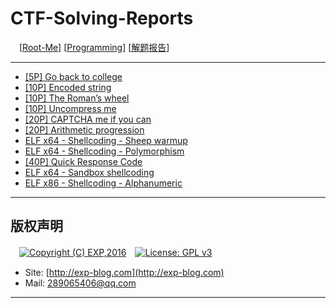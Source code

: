 # CTF-Solving-Reports
　[[Root-Me](https://www.root-me.org/)] [[Programming](https://www.root-me.org/en/Challenges/Programming/)] [[解题报告](http://exp-blog.com/2019/01/02/pid-2597/8/)]

------

- [\[5P\] Go back to college](https://github.com/lyy289065406/CTF-Solving-Reports/tree/master/rootme/Programming/%5B01%5D%20%5B5P%5D%20Go%20back%20to%20college)
- [\[10P\] Encoded string](https://github.com/lyy289065406/CTF-Solving-Reports/tree/master/rootme/Programming/%5B02%5D%20%5B10P%5D%20Encoded%20string)
- [\[10P\] The Roman’s wheel](https://github.com/lyy289065406/CTF-Solving-Reports/tree/master/rootme/Programming/%5B03%5D%20%5B10P%5D%20The%20Roman%E2%80%99s%20wheel)
- [\[10P\] Uncompress me](https://github.com/lyy289065406/CTF-Solving-Reports/tree/master/rootme/Programming/%5B04%5D%20%5B10P%5D%20Uncompress%20me)
- [\[20P\] CAPTCHA me if you can](https://github.com/lyy289065406/CTF-Solving-Reports/tree/master/rootme/Programming/%5B05%5D%20%5B20P%5D%20CAPTCHA%20me%20if%20you%20can)
- [\[20P\] Arithmetic progression](https://github.com/lyy289065406/CTF-Solving-Reports/tree/master/rootme/Programming/%5B06%5D%20%5B20P%5D%20Arithmetic%20progression)
- [ELF x64 - Shellcoding - Sheep warmup](#)
- [ELF x64 - Shellcoding - Polymorphism](#)
- [\[40P\] Quick Response Code](https://github.com/lyy289065406/CTF-Solving-Reports/tree/master/rootme/Programming/%5B09%5D%20%5B40P%5D%20Quick%20Response%20Code)
- [ELF x64 - Sandbox shellcoding](#)
- [ELF x86 - Shellcoding - Alphanumeric](#)

------

## 版权声明

　[![Copyright (C) EXP,2016](https://img.shields.io/badge/Copyright%20(C)-EXP%202016-blue.svg)](http://exp-blog.com)　[![License: GPL v3](https://img.shields.io/badge/License-GPL%20v3-blue.svg)](https://www.gnu.org/licenses/gpl-3.0)
  

- Site: [http://exp-blog.com](http://exp-blog.com) 
- Mail: <a href="mailto:289065406@qq.com?subject=[EXP's Github]%20Your%20Question%20（请写下您的疑问）&amp;body=What%20can%20I%20help%20you?%20（需要我提供什么帮助吗？）">289065406@qq.com</a>


------
